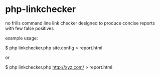 # php-linkchecker

no frills command line link checker designed to produce concise reports with few false positives

example usage:

  $ php linkchecker.php site.config > report.html

or

  $ php linkchecker.php http://xyz.com/ > report.html
